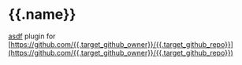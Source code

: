 # {{.name}}

[asdf](https://github.com/asdf-vm/asdf) plugin for [https://github.com/{{.target_github_owner}}/{{.target_github_repo}}](https://github.com/{{.target_github_owner}}/{{.target_github_repo}})
